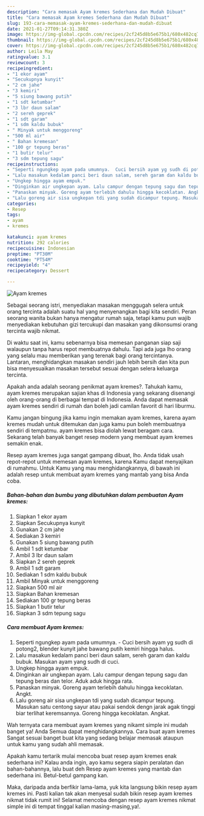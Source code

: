 ```yaml
---
description: "Cara memasak Ayam kremes Sederhana dan Mudah Dibuat"
title: "Cara memasak Ayam kremes Sederhana dan Mudah Dibuat"
slug: 193-cara-memasak-ayam-kremes-sederhana-dan-mudah-dibuat
date: 2021-01-27T09:14:31.380Z
image: https://img-global.cpcdn.com/recipes/2cf245d8b5e675b1/680x482cq70/ayam-kremes-foto-resep-utama.jpg
thumbnail: https://img-global.cpcdn.com/recipes/2cf245d8b5e675b1/680x482cq70/ayam-kremes-foto-resep-utama.jpg
cover: https://img-global.cpcdn.com/recipes/2cf245d8b5e675b1/680x482cq70/ayam-kremes-foto-resep-utama.jpg
author: Leila May
ratingvalue: 3.1
reviewcount: 3
recipeingredient:
- "1 ekor ayam"
- "Secukupnya kunyit"
- "2 cm jahe"
- "3 kemiri"
- "5 siung bawang putih"
- "1 sdt ketumbar"
- "3 lbr daun salam"
- "2 sereh geprek"
- "1 sdt garam"
- "1 sdm kaldu bubuk"
- " Minyak untuk menggoreng"
- "500 ml air"
- " Bahan kremesan"
- "100 gr tepung beras"
- "1 butir telur"
- "3 sdm tepung sagu"
recipeinstructions:
- "Seperti ngungkep ayam pada umumnya.  Cuci bersih ayam yg sudh di potong2, blender kunyit jahe bawang putih kemiri hingga halus."
- "Lalu masakun kedalam panci beri daun salam, sereh garam dan kaldu bubuk. Masukan ayam yang sudh di cuci."
- "Ungkep hingga ayam empuk."
- "Dinginkan air ungkepan ayam. Lalu campur dengan tepung sagu dan tepung beras dan telor. Aduk aduk hingga rata."
- "Panaskan minyak. Goreng ayam terlebih dahulu hingga kecoklatan. Angkt."
- "Lalu goreng air sisa ungkepan tdi yang sudah dicampur tepung. Masukan satu centong sayur atau pakai sendok dengn jarak agak tinggi biar terlihat keremsannya. Goreng hingga kecoklatan. Angkat."
categories:
- Resep
tags:
- ayam
- kremes

katakunci: ayam kremes 
nutrition: 292 calories
recipecuisine: Indonesian
preptime: "PT30M"
cooktime: "PT54M"
recipeyield: "4"
recipecategory: Dessert

---
```



![Ayam kremes](https://img-global.cpcdn.com/recipes/2cf245d8b5e675b1/680x482cq70/ayam-kremes-foto-resep-utama.jpg)

Sebagai seorang istri, menyediakan masakan menggugah selera untuk orang tercinta adalah suatu hal yang menyenangkan bagi kita sendiri. Peran seorang  wanita bukan hanya mengatur rumah saja, tetapi kamu pun wajib menyediakan kebutuhan gizi tercukupi dan masakan yang dikonsumsi orang tercinta wajib nikmat.

Di waktu  saat ini, kamu sebenarnya bisa memesan panganan siap saji walaupun tanpa harus repot membuatnya dahulu. Tapi ada juga lho orang yang selalu mau memberikan yang terenak bagi orang tercintanya. Lantaran, menghidangkan masakan sendiri jauh lebih bersih dan kita pun bisa menyesuaikan masakan tersebut sesuai dengan selera keluarga tercinta. 



Apakah anda adalah seorang penikmat ayam kremes?. Tahukah kamu, ayam kremes merupakan sajian khas di Indonesia yang sekarang disenangi oleh orang-orang di berbagai tempat di Indonesia. Anda dapat memasak ayam kremes sendiri di rumah dan boleh jadi camilan favorit di hari liburmu.

Kamu jangan bingung jika kamu ingin memakan ayam kremes, karena ayam kremes mudah untuk ditemukan dan juga kamu pun boleh membuatnya sendiri di tempatmu. ayam kremes bisa diolah lewat beragam cara. Sekarang telah banyak banget resep modern yang membuat ayam kremes semakin enak.

Resep ayam kremes juga sangat gampang dibuat, lho. Anda tidak usah repot-repot untuk memesan ayam kremes, karena Kamu dapat menyajikan di rumahmu. Untuk Kamu yang mau menghidangkannya, di bawah ini adalah resep untuk membuat ayam kremes yang mantab yang bisa Anda coba.

<!--inarticleads1-->

##### Bahan-bahan dan bumbu yang dibutuhkan dalam pembuatan Ayam kremes:

1. Siapkan 1 ekor ayam
1. Siapkan Secukupnya kunyit
1. Gunakan 2 cm jahe
1. Sediakan 3 kemiri
1. Gunakan 5 siung bawang putih
1. Ambil 1 sdt ketumbar
1. Ambil 3 lbr daun salam
1. Siapkan 2 sereh geprek
1. Ambil 1 sdt garam
1. Sediakan 1 sdm kaldu bubuk
1. Ambil  Minyak untuk menggoreng
1. Siapkan 500 ml air
1. Siapkan  Bahan kremesan
1. Sediakan 100 gr tepung beras
1. Siapkan 1 butir telur
1. Siapkan 3 sdm tepung sagu




<!--inarticleads2-->

##### Cara membuat Ayam kremes:

1. Seperti ngungkep ayam pada umumnya.  - Cuci bersih ayam yg sudh di potong2, blender kunyit jahe bawang putih kemiri hingga halus.
1. Lalu masakun kedalam panci beri daun salam, sereh garam dan kaldu bubuk. Masukan ayam yang sudh di cuci.
1. Ungkep hingga ayam empuk.
1. Dinginkan air ungkepan ayam. Lalu campur dengan tepung sagu dan tepung beras dan telor. Aduk aduk hingga rata.
1. Panaskan minyak. Goreng ayam terlebih dahulu hingga kecoklatan. Angkt.
1. Lalu goreng air sisa ungkepan tdi yang sudah dicampur tepung. Masukan satu centong sayur atau pakai sendok dengn jarak agak tinggi biar terlihat keremsannya. Goreng hingga kecoklatan. Angkat.




Wah ternyata cara membuat ayam kremes yang nikamt simple ini mudah banget ya! Anda Semua dapat menghidangkannya. Cara buat ayam kremes Sangat sesuai banget buat kita yang sedang belajar memasak ataupun untuk kamu yang sudah ahli memasak.

Apakah kamu tertarik mulai mencoba buat resep ayam kremes enak sederhana ini? Kalau anda ingin, ayo kamu segera siapin peralatan dan bahan-bahannya, lalu buat deh Resep ayam kremes yang mantab dan sederhana ini. Betul-betul gampang kan. 

Maka, daripada anda berfikir lama-lama, yuk kita langsung bikin resep ayam kremes ini. Pasti kalian tak akan menyesal sudah bikin resep ayam kremes nikmat tidak rumit ini! Selamat mencoba dengan resep ayam kremes nikmat simple ini di tempat tinggal kalian masing-masing,ya!.


